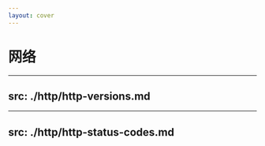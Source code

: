 ```yaml
---
layout: cover
---
```


# 网络

<Toc mode="all" minDepth="2" />

---
src: ./http/http-versions.md
---

---
src: ./http/http-status-codes.md
---